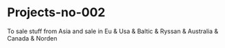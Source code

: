 # Projects-no-002
To sale stuff from Asia and sale in Eu &amp; Usa &amp; Baltic &amp; Ryssan &amp; Australia &amp; Canada &amp; Norden
